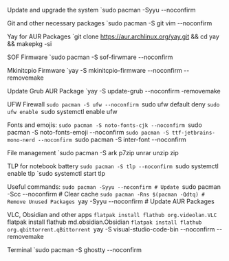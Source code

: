 
Update and upgrade the system
`sudo pacman -Syyu --noconfirm

Git and other necessary packages
`sudo pacman -S git vim --noconfirm 

Yay for AUR Packages
`git clone https://aur.archlinux.org/yay.git && cd yay && makepkg -si

SOF Firmware
`sudo pacman -S sof-firwmare --noconfirm

Mkinitcpio Firmware 
`yay -S mkinitcpio-firmware --noconfirm --removemake 

Update Grub AUR Package
`yay -S update-grub --noconfirm -removemake

UFW Firewall
`sudo pacman -S ufw --noconfirm
`sudo ufw default deny
`sudo ufw enable
`sudo systemctl enable ufw

Fonts and emojis:
`sudo pacman -S noto-fonts-cjk --noconfirm
`sudo pacman -S noto-fonts-emoji --noconfirm
`sudo pacman -S ttf-jetbrains-mono-nerd --noconfirm
`sudo pacman -S inter-font --noconfirm 

File management
`sudo pacman -S ark p7zip unrar unzip zip

TLP for notebook battery
`sudo pacman -S tlp --noconfirm
`sudo systemctl enable tlp 
`sudo systemctl start tlp

Useful commands:
`sudo pacman -Syyu --noconfirm # Update
`sudo pacman -Scc --noconfirm # Clear cache
`sudo pacman -Rns $(pacman -Qdtq) # Remove Unused Packages
`yay -Syyu --noconfirm # Update AUR Packages

VLC, Obsidian and other apps
`flatpak install flathub org.videolan.VLC
`flatpak install flathub md.obsidian.Obsidian
`flatpak install flathub org.qbittorrent.qBittorrent
`yay -S visual-studio-code-bin --noconfirm --removemake

Terminal
`sudo pacman -S ghostty --noconfirm 



